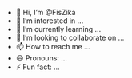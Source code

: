 - 👋 Hi, I’m @FisZika
- 👀 I’m interested in ...
- 🌱 I’m currently learning ...
- 💞️ I’m looking to collaborate on ...
- 📫 How to reach me ...
- 😄 Pronouns: ...
- ⚡ Fun fact: ...

<!---
FisZika/FisZika is a ✨ special ✨ repository because its `README.md` (this file) appears on your GitHub profile.
You can click the Preview link to take a look at your changes.
--->
